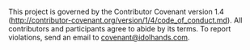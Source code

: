 This project is governed by the Contributor Covenant version 1.4 (http://contributor-covenant.org/version/1/4/code_of_conduct.md). All contributors and participants agree to abide by its terms. To report violations, send an email to covenant@idolhands.com.
